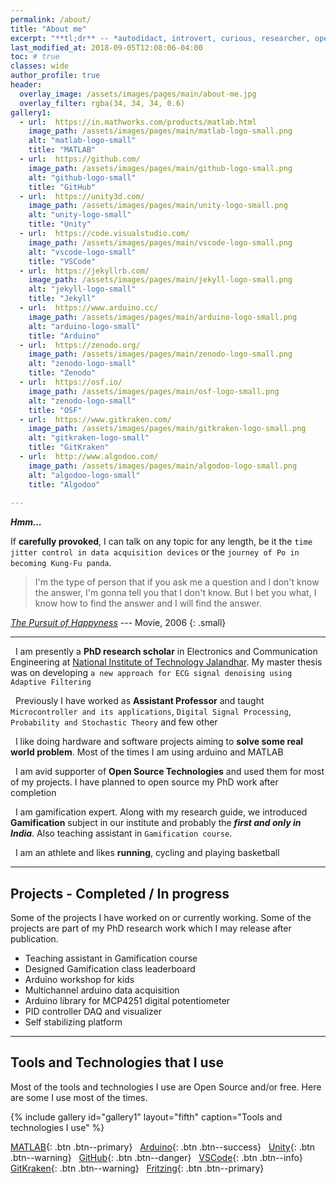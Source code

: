 ```yaml
---
permalink: /about/
title: "About me"
excerpt: "**tl;dr** -- *autodidact, introvert, curious, researcher, open source supporter*"
last_modified_at: 2018-09-05T12:08:06-04:00
toc: # true
classes: wide
author_profile: true
header:
  overlay_image: /assets/images/pages/main/about-me.jpg
  overlay_filter: rgba(34, 34, 34, 0.6)
gallery1:
  - url:  https://in.mathworks.com/products/matlab.html
    image_path: /assets/images/pages/main/matlab-logo-small.png
    alt: "matlab-logo-small"
    title: "MATLAB"  
  - url:  https://github.com/
    image_path: /assets/images/pages/main/github-logo-small.png
    alt: "github-logo-small"
    title: "GitHub"  
  - url:  https://unity3d.com/
    image_path: /assets/images/pages/main/unity-logo-small.png
    alt: "unity-logo-small"
    title: "Unity"
  - url:  https://code.visualstudio.com/
    image_path: /assets/images/pages/main/vscode-logo-small.png
    alt: "vscode-logo-small"
    title: "VSCode"  
  - url:  https://jekyllrb.com/
    image_path: /assets/images/pages/main/jekyll-logo-small.png
    alt: "jekyll-logo-small"
    title: "Jekyll"   
  - url:  https://www.arduino.cc/
    image_path: /assets/images/pages/main/arduino-logo-small.png
    alt: "arduino-logo-small"
    title: "Arduino"
  - url:  https://zenodo.org/
    image_path: /assets/images/pages/main/zenodo-logo-small.png
    alt: "zenodo-logo-small"
    title: "Zenodo" 
  - url:  https://osf.io/
    image_path: /assets/images/pages/main/osf-logo-small.png
    alt: "zenodo-logo-small"
    title: "OSF"       
  - url:  https://www.gitkraken.com/
    image_path: /assets/images/pages/main/gitkraken-logo-small.png
    alt: "gitkraken-logo-small"
    title: "GitKraken"
  - url:  http://www.algodoo.com/
    image_path: /assets/images/pages/main/algodoo-logo-small.png
    alt: "algodoo-logo-small"
    title: "Algodoo"  
 
---
```


**_Hmm..._**  
  
If **carefully provoked**, I can talk on any topic for any length, be it the `time jitter control in data acquisition devices` or the `journey of Po in becoming Kung-Fu panda`.  
 
> I'm the type of person that if you ask me a question and I don't know the answer, I'm gonna tell you that I don't know. But I bet you what, I know how to find the answer and I will find the answer.

[*The Pursuit of Happyness*](https://www.imdb.com/title/tt0454921/) --- Movie, 2006
{: .small}

---
<i class="fa fa-graduation-cap about-icon"></i> &nbsp; I am presently a **PhD research scholar** in Electronics and Communication Engineering at [National Institute of Technology Jalandhar](http://www.nitj.ac.in). My master thesis was on developing `a new approach for ECG signal denoising using Adaptive Filtering`    
  
<i class="fas fa-briefcase"></i> &nbsp; Previously I have worked as **Assistant Professor** and taught `Microcontroller and its applications`, `Digital Signal Processing`, `Probability and Stochastic Theory` and few other     
  
<i class="fas fa-cog"></i> &nbsp; I like doing hardware and software projects aiming to **solve some real world problem**. Most of the times I am using arduino and MATLAB   
  
<i class="fas fa-toolbox"></i> &nbsp; I am avid supporter of **Open Source Technologies** and used them for most of my projects. I have planned to open source my PhD work after completion

<i class="fas fa-gamepad"></i> &nbsp; I am gamification expert. Along with my research guide, we introduced **Gamification** subject in our institute and probably the ***first and only in India***. Also teaching assistant in `Gamification course`. 
  
<i class="fas fa-basketball-ball"></i> &nbsp; I am an athlete and likes **running**, cycling and playing basketball

---
## <i class="fas fa-cog"></i> Projects - Completed / In progress
Some of the projects I have worked on or currently working. Some of the projects are part of my PhD research work which I may release after publication.  

- Teaching assistant in Gamification course
- Designed Gamification class leaderboard
- Arduino workshop for kids
- Multichannel arduino data acquisition
- Arduino library for MCP4251 digital potentiometer
- PID controller DAQ and visualizer 
- Self stabilizing platform

---
## <i class="fas fa-wrench"></i> Tools and Technologies that I use
Most of the tools and technologies I use are Open Source and/or free. Here are some I use most of the times.   


{% include gallery id="gallery1" layout="fifth" caption="Tools and technologies I use" %}





[MATLAB](https://in.mathworks.com/products/matlab.html){: .btn .btn--primary}
&nbsp;
[Arduino](https://www.arduino.cc/){: .btn .btn--success}
&nbsp;
[Unity](https://unity3d.com/){: .btn .btn--warning}
&nbsp;
[GitHub](https://github.com/){: .btn .btn--danger}
&nbsp;
[VSCode](https://code.visualstudio.com/){: .btn .btn--info}
&nbsp;
[GitKraken](https://www.gitkraken.com/){: .btn .btn--warning}
&nbsp;
[Fritzing](http://fritzing.org/home/){: .btn .btn--primary}

